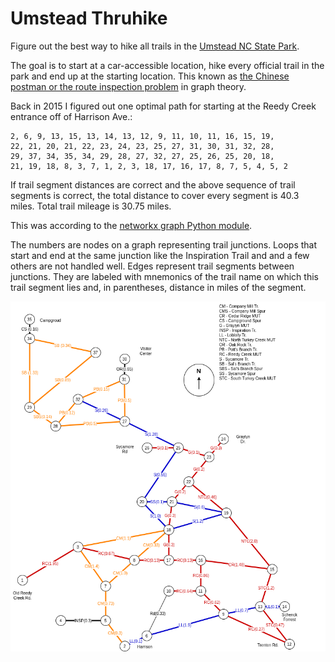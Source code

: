 # Umstead Thruhike

Figure out the best way to hike all trails in the [Umstead NC State Park](https://www.ncparks.gov/william-b-umstead-state-park/home).


The goal is to start at a car-accessible location, hike every official trail in the park and end up at the starting location. This known as [the Chinese postman or the route inspection problem](http://en.wikipedia.org/wiki/Route_inspection_problem) in graph theory.

Back in 2015 I figured out one optimal path for starting at the Reedy Creek entrance off of Harrison Ave.:

```text
2, 6, 9, 13, 15, 13, 14, 13, 12, 9, 11, 10, 11, 16, 15, 19,
22, 21, 20, 21, 22, 23, 24, 23, 25, 27, 31, 30, 31, 32, 28,
29, 37, 34, 35, 34, 29, 28, 27, 32, 27, 25, 26, 25, 20, 18,
21, 19, 18, 8, 3, 7, 1, 2, 3, 18, 17, 16, 17, 8, 7, 5, 4, 5, 2
```
If trail segment distances are correct and the above sequence of trail segments is correct, the total distance to cover every segment is 40.3 miles. Total trail mileage is 30.75 miles.



This was according to the [networkx graph Python module](https://networkx.org/documentation/stable/reference/introduction.html).

The numbers are nodes on a graph representing trail junctions. Loops that start and end at the same junction like the Inspiration Trail and and a few others are not handled well. Edges represent trail segments between junctions. They are labeled with mnemonics of the trail name on which this trail segment lies and, in parentheses, distance in miles of the segment.

![umstead_trail_graph.png](umstead_trail_graph.png)